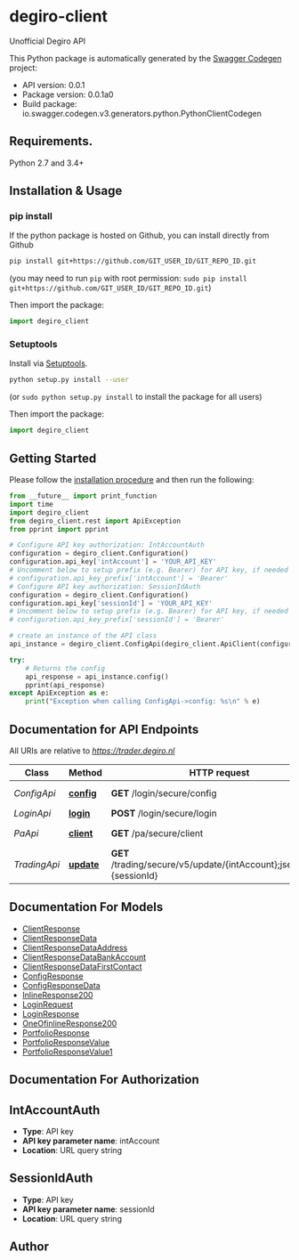 # degiro-client
Unofficial Degiro API

This Python package is automatically generated by the [Swagger Codegen](https://github.com/swagger-api/swagger-codegen) project:

- API version: 0.0.1
- Package version: 0.0.1a0
- Build package: io.swagger.codegen.v3.generators.python.PythonClientCodegen

## Requirements.

Python 2.7 and 3.4+

## Installation & Usage
### pip install

If the python package is hosted on Github, you can install directly from Github

```sh
pip install git+https://github.com/GIT_USER_ID/GIT_REPO_ID.git
```
(you may need to run `pip` with root permission: `sudo pip install git+https://github.com/GIT_USER_ID/GIT_REPO_ID.git`)

Then import the package:
```python
import degiro_client 
```

### Setuptools

Install via [Setuptools](http://pypi.python.org/pypi/setuptools).

```sh
python setup.py install --user
```
(or `sudo python setup.py install` to install the package for all users)

Then import the package:
```python
import degiro_client
```

## Getting Started

Please follow the [installation procedure](#installation--usage) and then run the following:

```python
from __future__ import print_function
import time
import degiro_client
from degiro_client.rest import ApiException
from pprint import pprint

# Configure API key authorization: IntAccountAuth
configuration = degiro_client.Configuration()
configuration.api_key['intAccount'] = 'YOUR_API_KEY'
# Uncomment below to setup prefix (e.g. Bearer) for API key, if needed
# configuration.api_key_prefix['intAccount'] = 'Bearer'
# Configure API key authorization: SessionIdAuth
configuration = degiro_client.Configuration()
configuration.api_key['sessionId'] = 'YOUR_API_KEY'
# Uncomment below to setup prefix (e.g. Bearer) for API key, if needed
# configuration.api_key_prefix['sessionId'] = 'Bearer'

# create an instance of the API class
api_instance = degiro_client.ConfigApi(degiro_client.ApiClient(configuration))

try:
    # Returns the config
    api_response = api_instance.config()
    pprint(api_response)
except ApiException as e:
    print("Exception when calling ConfigApi->config: %s\n" % e)
```

## Documentation for API Endpoints

All URIs are relative to *https://trader.degiro.nl*

Class | Method | HTTP request | Description
------------ | ------------- | ------------- | -------------
*ConfigApi* | [**config**](docs/ConfigApi.md#config) | **GET** /login/secure/config | Returns the config
*LoginApi* | [**login**](docs/LoginApi.md#login) | **POST** /login/secure/login | Logs in
*PaApi* | [**client**](docs/PaApi.md#client) | **GET** /pa/secure/client | Returns the client
*TradingApi* | [**update**](docs/TradingApi.md#update) | **GET** /trading/secure/v5/update/{intAccount};jsessionid&#x3D;{sessionId} | Returns the config

## Documentation For Models

 - [ClientResponse](docs/ClientResponse.md)
 - [ClientResponseData](docs/ClientResponseData.md)
 - [ClientResponseDataAddress](docs/ClientResponseDataAddress.md)
 - [ClientResponseDataBankAccount](docs/ClientResponseDataBankAccount.md)
 - [ClientResponseDataFirstContact](docs/ClientResponseDataFirstContact.md)
 - [ConfigResponse](docs/ConfigResponse.md)
 - [ConfigResponseData](docs/ConfigResponseData.md)
 - [InlineResponse200](docs/InlineResponse200.md)
 - [LoginRequest](docs/LoginRequest.md)
 - [LoginResponse](docs/LoginResponse.md)
 - [OneOfinlineResponse200](docs/OneOfinlineResponse200.md)
 - [PortfolioResponse](docs/PortfolioResponse.md)
 - [PortfolioResponseValue](docs/PortfolioResponseValue.md)
 - [PortfolioResponseValue1](docs/PortfolioResponseValue1.md)

## Documentation For Authorization


## IntAccountAuth

- **Type**: API key
- **API key parameter name**: intAccount
- **Location**: URL query string

## SessionIdAuth

- **Type**: API key
- **API key parameter name**: sessionId
- **Location**: URL query string


## Author


